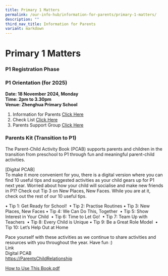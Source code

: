 ```yaml
---
title: Primary 1 Matters
permalink: /our-info-hub/information-for-parents/primary-1-matters/
description: ""
third_nav_title: Information for Parents
variant: markdown
---
```

# Primary 1 Matters

### P1 Registration Phase



### P1 Orientation (for 2025)

**Date: 18 November 2024, Monday**<br>
**Time: 2pm to 3.30pm**&nbsp;<br>
**Venue: Zhenghua Primary School**<br>

1. Information for Parents [Click Here](/files/Our%20Info%20Hub/P1%20Matters/P1_Orientation.pdf)<br>
3. Check List [Click Here](/files/Our%20Info%20Hub/P1%20Matters/Check_List___Week_1_2025.pdf)<br>
4. Parents Support Group [Click Here](/files/Our%20Info%20Hub/P1%20Matters/Operator_list_1Nov2024.pdf)




### Parents Kit (Transition to P1)

The Parent-Child Activity Book (PCAB) supports parents and children in the transition from preschool to P1 through fun and meaningful parent-child activities.&nbsp;

\[Digital PCAB\]<br>
To make it more convenient for you, there is a digital version where you can find 10 useful tips and suggested activities as your child gears up for P1 next year. Worried about how your child will socialise and make new friends in P1? Check out Tip 3 on New Places, New Faces. While you are at it, check out the rest of our 10 useful tips.

• Tip 1: Get Ready for School!&nbsp;
• Tip 2: Practise Routines
• Tip 3: New Places, New Faces
• Tip 4: We Can Do This, Together&nbsp;
• Tip 5: Show Interest in Your Child&nbsp;
• Tip 6: Time to Let Go!&nbsp;
• Tip 7: Team Up with Teachers&nbsp;
• Tip 8: Every Child is Unique
• Tip 9: Be a Great Role Model&nbsp;
• Tip 10: Let’s Help Out at Home&nbsp; &nbsp;
  
Pace yourself with these activities as we continue to share activities and resources with you throughout the year. Have fun :)<br>
Link&nbsp;<br>
Digital PCAB<br>
[https://ParentsChildRelationship](https://www.moe.gov.sg/parentkit?pt=Parent-Child%20Relationship)  

[How to Use This Book.pdf](/files/How%20to%20Use%20This%20Book.pdf)
